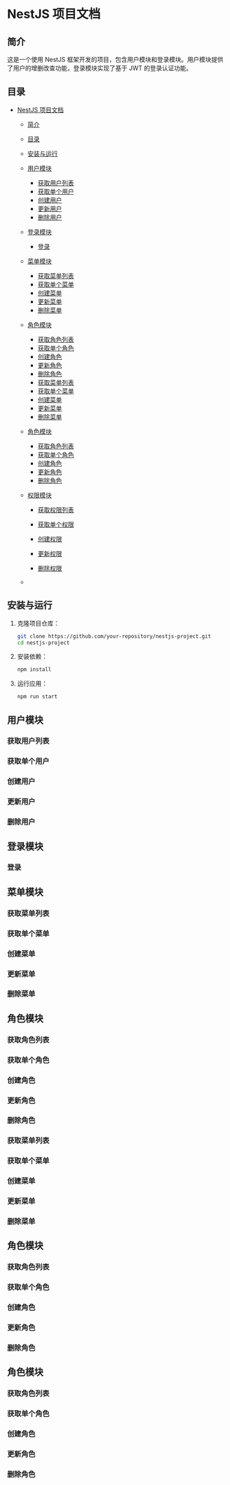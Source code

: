 # NestJS 项目文档

## 简介

这是一个使用 NestJS 框架开发的项目，包含用户模块和登录模块。用户模块提供了用户的增删改查功能，登录模块实现了基于 JWT 的登录认证功能。

## 目录

- [NestJS 项目文档](#nestjs-项目文档)
  - [简介](#简介)
  
  - [目录](#目录)
  
  - [安装与运行](#安装与运行)
  
  - [用户模块](#用户模块)
    - [获取用户列表](#获取用户列表)
    - [获取单个用户](#获取单个用户)
    - [创建用户](#创建用户)
    - [更新用户](#更新用户)
    - [删除用户](#删除用户)
    
  - [登录模块](#登录模块)
    - [登录](#登录)
    
  - [菜单模块](#菜单模块)
    - [获取菜单列表](#获取菜单列表)
    - [获取单个菜单](#获取单个菜单)
    - [创建菜单](#创建菜单)
    - [更新菜单](#更新菜单)
    - [删除菜单](#删除菜单)
    
  - [角色模块](#角色模块)
    - [获取角色列表](#获取角色列表)
    - [获取单个角色](#获取单个角色)
    - [创建角色](#创建角色)
    - [更新角色](#更新角色)
    - [删除角色](#删除角色)
    - [获取菜单列表](#获取菜单列表-1)
    - [获取单个菜单](#获取单个菜单-1)
    - [创建菜单](#创建菜单-1)
    - [更新菜单](#更新菜单-1)
    - [删除菜单](#删除菜单-1)
    
  - [角色模块](#角色模块-1)
    - [获取角色列表](#获取角色列表-1)
    - [获取单个角色](#获取单个角色-1)
    - [创建角色](#创建角色-1)
    - [更新角色](#更新角色-1)
    - [删除角色](#删除角色-1)
    
  - [权限模块](#权限模块)
    
    - [获取权限列表](#获取权限列表) 
    
    - [获取单个权限](#获取单个权限)  
    - [创建权限](#创建权限)  
    - [更新权限](#更新权限)  
    - [删除权限](#删除权限)
    
  - 



## 安装与运行

1. 克隆项目仓库：

    ```bash
    git clone https://github.com/your-repository/nestjs-project.git
    cd nestjs-project
    ```

2. 安装依赖：

    ```bash
    npm install
    ```

3. 运行应用：

    ```bash
    npm run start
    ```

## 用户模块

### 获取用户列表



### 获取单个用户



### 创建用户



### 更新用户



### 删除用户


## 登录模块

### 登录


## 菜单模块

### 获取菜单列表

### 获取单个菜单

### 创建菜单

### 更新菜单

### 删除菜单

## 角色模块

### 获取角色列表

### 获取单个角色

### 创建角色

### 更新角色

### 删除角色

### 获取菜单列表

### 获取单个菜单

### 创建菜单

### 更新菜单

### 删除菜单

## 角色模块

### 获取角色列表

### 获取单个角色

### 创建角色

### 更新角色

### 删除角色





## 角色模块

### 获取角色列表

### 获取单个角色

### 创建角色

### 更新角色

### 删除角色

